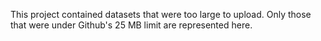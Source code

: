 This project contained datasets that were too large to upload. 
Only those that were under Github's 25 MB limit are represented here.

